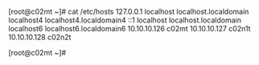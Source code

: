 [root@c02mt ~]# cat /etc/hosts
127.0.0.1   localhost localhost.localdomain localhost4 localhost4.localdomain4
::1         localhost localhost.localdomain localhost6 localhost6.localdomain6
10.10.10.126 c02mt
10.10.10.127 c02n1t
10.10.10.128 c02n2t

[root@c02mt ~]# 
